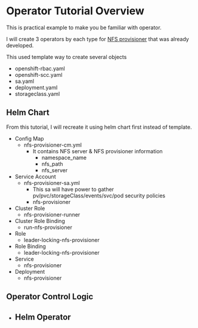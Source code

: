 # Operator Tutorial Overview

This is practical example to make you be familiar with operator.

I will create 3 operators by each type for [NFS provisioner](https://github.com/Jooho/openshift-first-touch/blob/master/docs/storage/nfs/nfs-client-provisioner.md) that was already developed.

This used template way to create several objects 
- openshift-rbac.yaml
- openshift-scc.yaml
- sa.yaml
- deployment.yaml
- storageclass.yaml

## Helm Chart
From this tutorial, I will recreate it using helm chart first instead of template.

- Config Map
  - nfs-provisioner-cm.yml
    - It contains NFS server & NFS provisioner information
      - namespace_name
      - nfs_path
      - nfs_server
- Service Account
  - nfs-provisioner-sa.yml
    - This sa will have power to gather pv/pvc/storageClass/events/svc/pod security policies
    - nfs-provisioner
- Cluster Role
  - nfs-provisioner-runner
- Cluster Role Binding
  - run-nfs-provisioner
- Role
  - leader-locking-nfs-provisioner
- Role Binding
  - leader-locking-nfs-provisioner
- Service 
  - nfs-provisioner
- Deployment
  - nfs-provisioner


## Operator Control Logic

- Helm Operator
  - 
